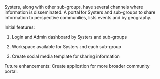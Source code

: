 Systers, along with other sub-groups, have several channels where information is disseminated. A portal for Systers and sub-groups to share information to perspective communities, lists events and by geography. 

Initial features:
1. Login and Admin dashboard by Systers and sub-groups

2. Workspace available for Systers and each sub-group

3. Create social media template for sharing information

Future enhancements:
Create application for more broader community portal.